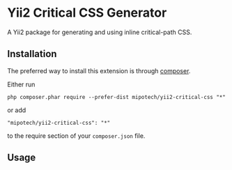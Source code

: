 Yii2 Critical CSS Generator
===========================
A Yii2 package for generating and using inline critical-path CSS.

Installation
------------

The preferred way to install this extension is through [composer](http://getcomposer.org/download/).

Either run

```
php composer.phar require --prefer-dist mipotech/yii2-critical-css "*"
```

or add

```
"mipotech/yii2-critical-css": "*"
```

to the require section of your `composer.json` file.


Usage
-----

